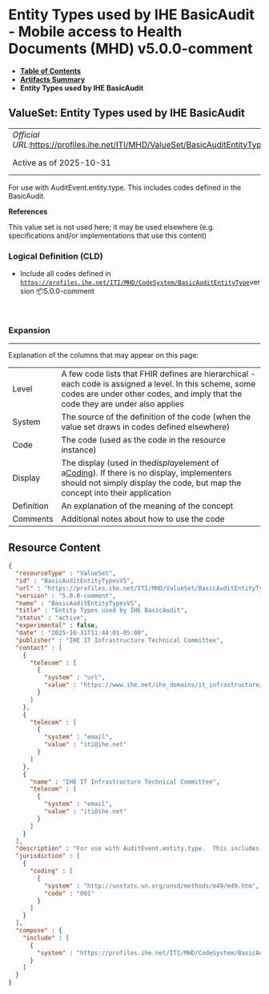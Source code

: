 # Entity Types used by IHE BasicAudit - Mobile access to Health Documents (MHD) v5.0.0-comment

* [**Table of Contents**](toc.md)
* [**Artifacts Summary**](artifacts.md)
* **Entity Types used by IHE BasicAudit**

## ValueSet: Entity Types used by IHE BasicAudit 

| | |
| :--- | :--- |
| *Official URL*:https://profiles.ihe.net/ITI/MHD/ValueSet/BasicAuditEntityTypesVS | *Version*:5.0.0-comment |
| Active as of 2025-10-31 | *Computable Name*:BasicAuditEntityTypesVS |

 
For use with AuditEvent.entity.type. This includes codes defined in the BasicAudit. 

 **References** 

This value set is not used here; it may be used elsewhere (e.g. specifications and/or implementations that use this content)

### Logical Definition (CLD)

* Include all codes defined in [`https://profiles.ihe.net/ITI/MHD/CodeSystem/BasicAuditEntityType`](CodeSystem-BasicAuditEntityType.md)version 📦5.0.0-comment

 

### Expansion

-------

 Explanation of the columns that may appear on this page: 

| | |
| :--- | :--- |
| Level | A few code lists that FHIR defines are hierarchical - each code is assigned a level. In this scheme, some codes are under other codes, and imply that the code they are under also applies |
| System | The source of the definition of the code (when the value set draws in codes defined elsewhere) |
| Code | The code (used as the code in the resource instance) |
| Display | The display (used in the*display*element of a[Coding](http://hl7.org/fhir/R5/datatypes.html#Coding)). If there is no display, implementers should not simply display the code, but map the concept into their application |
| Definition | An explanation of the meaning of the concept |
| Comments | Additional notes about how to use the code |



## Resource Content

```json
{
  "resourceType" : "ValueSet",
  "id" : "BasicAuditEntityTypesVS",
  "url" : "https://profiles.ihe.net/ITI/MHD/ValueSet/BasicAuditEntityTypesVS",
  "version" : "5.0.0-comment",
  "name" : "BasicAuditEntityTypesVS",
  "title" : "Entity Types used by IHE BasicAudit",
  "status" : "active",
  "experimental" : false,
  "date" : "2025-10-31T11:44:01-05:00",
  "publisher" : "IHE IT Infrastructure Technical Committee",
  "contact" : [
    {
      "telecom" : [
        {
          "system" : "url",
          "value" : "https://www.ihe.net/ihe_domains/it_infrastructure/"
        }
      ]
    },
    {
      "telecom" : [
        {
          "system" : "email",
          "value" : "iti@ihe.net"
        }
      ]
    },
    {
      "name" : "IHE IT Infrastructure Technical Committee",
      "telecom" : [
        {
          "system" : "email",
          "value" : "iti@ihe.net"
        }
      ]
    }
  ],
  "description" : "For use with AuditEvent.entity.type.  This includes codes defined in the BasicAudit.",
  "jurisdiction" : [
    {
      "coding" : [
        {
          "system" : "http://unstats.un.org/unsd/methods/m49/m49.htm",
          "code" : "001"
        }
      ]
    }
  ],
  "compose" : {
    "include" : [
      {
        "system" : "https://profiles.ihe.net/ITI/MHD/CodeSystem/BasicAuditEntityType"
      }
    ]
  }
}

```
